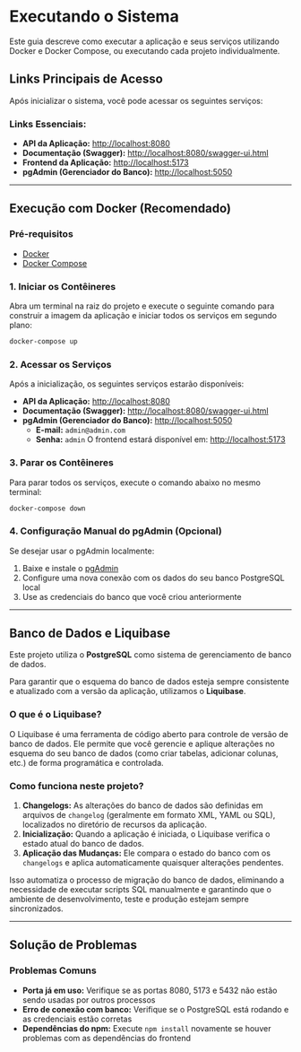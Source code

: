 # Executando o Sistema

Este guia descreve como executar a aplicação e seus serviços utilizando Docker e Docker Compose, ou executando cada projeto individualmente.

## Links Principais de Acesso

Após inicializar o sistema, você pode acessar os seguintes serviços:

### **Links Essenciais:**
- **API da Aplicação:** [http://localhost:8080](http://localhost:8080)
- **Documentação (Swagger):** [http://localhost:8080/swagger-ui.html](http://localhost:8080/swagger-ui.html)
- **Frontend da Aplicação:** [http://localhost:5173](http://localhost:5173)
- **pgAdmin (Gerenciador do Banco):** [http://localhost:5050](http://localhost:5050)

---

## Execução com Docker (Recomendado)

### Pré-requisitos

- [Docker](https://docs.docker.com/get-docker/)
- [Docker Compose](https://docs.docker.com/compose/install/)

### 1. Iniciar os Contêineres

Abra um terminal na raiz do projeto e execute o seguinte comando para construir a imagem da aplicação e iniciar todos os serviços em segundo plano:
```bash
docker-compose up
```

### 2. Acessar os Serviços

Após a inicialização, os seguintes serviços estarão disponíveis:

- **API da Aplicação:** [http://localhost:8080](http://localhost:8080)
- **Documentação (Swagger):** [http://localhost:8080/swagger-ui.html](http://localhost:8080/swagger-ui.html)
- **pgAdmin (Gerenciador do Banco):** [http://localhost:5050](http://localhost:5050)
    - **E-mail:** `admin@admin.com`
    - **Senha:** `admin`
O frontend estará disponível em: [http://localhost:5173](http://localhost:5173)

### 3. Parar os Contêineres

Para parar todos os serviços, execute o comando abaixo no mesmo terminal:

```bash
docker-compose down
```
### 4. Configuração Manual do pgAdmin (Opcional)

Se desejar usar o pgAdmin localmente:

1. Baixe e instale o [pgAdmin](https://www.pgadmin.org/download/)
2. Configure uma nova conexão com os dados do seu banco PostgreSQL local
3. Use as credenciais do banco que você criou anteriormente

---

##  Banco de Dados e Liquibase

Este projeto utiliza o **PostgreSQL** como sistema de gerenciamento de banco de dados.

Para garantir que o esquema do banco de dados esteja sempre consistente e atualizado com a versão da aplicação, utilizamos o **Liquibase**.

### O que é o Liquibase?

O Liquibase é uma ferramenta de código aberto para controle de versão de banco de dados. Ele permite que você gerencie e aplique alterações no esquema do seu banco de dados (como criar tabelas, adicionar colunas, etc.) de forma programática e controlada.

### Como funciona neste projeto?

1. **Changelogs:** As alterações do banco de dados são definidas em arquivos de `changelog` (geralmente em formato XML, YAML ou SQL), localizados no diretório de recursos da aplicação.
2. **Inicialização:** Quando a aplicação é iniciada, o Liquibase verifica o estado atual do banco de dados.
3. **Aplicação das Mudanças:** Ele compara o estado do banco com os `changelogs` e aplica automaticamente quaisquer alterações pendentes.

Isso automatiza o processo de migração do banco de dados, eliminando a necessidade de executar scripts SQL manualmente e garantindo que o ambiente de desenvolvimento, teste e produção estejam sempre sincronizados.

---

##  Solução de Problemas

### Problemas Comuns

- **Porta já em uso:** Verifique se as portas 8080, 5173 e 5432 não estão sendo usadas por outros processos
- **Erro de conexão com banco:** Verifique se o PostgreSQL está rodando e as credenciais estão corretas
- **Dependências do npm:** Execute `npm install` novamente se houver problemas com as dependências do frontend
